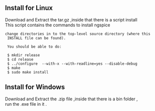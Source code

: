 ## Install for Linux 

Download and Extract the tar.gz ,inside that there is a script install <br />
This script contains the commands to install ngspice <br />

```
change directories in to the top-level source directory (where this
 INSTALL file can be found).

 You should be able to do:

 $ mkdir release
 $ cd release
 $ ../configure  --with-x --with-readline=yes --disable-debug
 $ make
 $ sudo make install

```

## Install for Windows 

Download and Extract the .zip file ,inside that there is a bin folder ,<br />
run the .exe file in it . 
